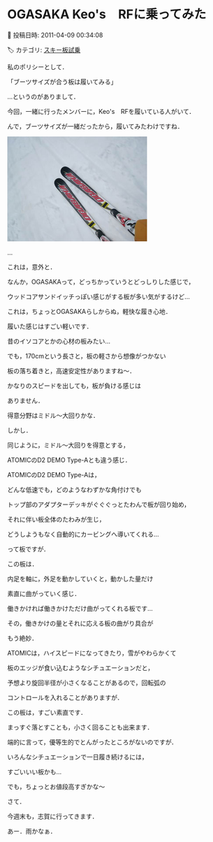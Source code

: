 # OGASAKA Keo's　RFに乗ってみた

📅 投稿日時: 2011-04-09 00:34:08

🏷️ カテゴリ: [スキー板試乗](c0bd8048615710cee890e403a36cc9a2b.md)

私のポリシーとして．





「ブーツサイズが合う板は履いてみる」





…というのがありまして．





今回，一緒に行ったメンバーに，Keo's　RFを履いている人がいて．


んで，ブーツサイズが一緒だったから，履いてみたわけですね．




![d2074ba9bf1e5534ea298687d82fb048.jpg](images/d2074ba9bf1e5534ea298687d82fb048.jpg)







…


これは，意外と．


なんか，OGASAKAって，どっちかっていうとどっしりした感じで，


ウッドコアサンドイッチっぽい感じがする板が多い気がするけど…





これは，ちょっとOGASAKAらしからぬ，軽快な履き心地．


履いた感じはすごい軽いです．


昔のイソコアとかの心材の板みたい…





でも，170cmという長さと，板の軽さから想像がつかない


板の落ち着きと，高速安定性がありますね～．


かなりのスピードを出しても，板が負ける感じは


ありません．


得意分野はミドル～大回りかな．





しかし．


同じように，ミドル～大回りを得意とする，


ATOMICのD2 DEMO Type-Aとも違う感じ．





ATOMICのD2 DEMO Type-Aは，


どんな低速でも，どのようなわずかな角付けでも


トップ部のアダプターデッキがぐぐぐっとたわんで板が回り始め，


それに伴い板全体のたわみが生じ，


どうしようもなく自動的にカービングへ導いてくれる…


って板ですが．





この板は．


内足を軸に，外足を動かしていくと，動かした量だけ


素直に曲がっていく感じ．


働きかければ働きかけただけ曲がってくれる板です…


その，働きかけの量とそれに応える板の曲がり具合が


もう絶妙．





ATOMICは，ハイスピードになってきたり，雪がやわらかくて


板のエッジが食い込むようなシチュエーションだと，


予想より旋回半径が小さくなることがあるので，回転弧の


コントロールを入れることがありますが．





この板は，すごい素直です．


まっすぐ落とすことも，小さく回ることも出来ます．





端的に言って，優等生的でとんがったところがないのですが．


いろんなシチュエーションで一日履き続けるには，


すごいいい板かも…





でも，ちょっとお値段高すぎかな～





さて．


今週末も，志賀に行ってきます．


あー．雨かなぁ．
